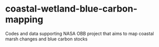 # coastal-wetland-blue-carbon-mapping
Codes and data supporting NASA OBB project that aims to map coastal marsh changes and blue carbon stocks
